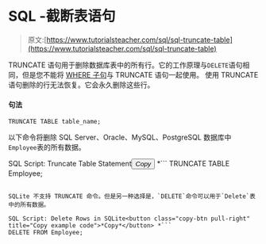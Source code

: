 # SQL -截断表语句

> 原文:[https://www.tutorialsteacher.com/sql/sql-truncate-table](https://www.tutorialsteacher.com/sql/sql-truncate-table)

TRUNCATE 语句用于删除数据库表中的所有行。它的工作原理与`DELETE`语句相同，但是您不能将 [WHERE 子句](/sql/sql-where-clause)与 TRUNCATE 语句一起使用。 使用 TRUNCATE 语句删除的行无法恢复。它会永久删除这些行。

#### 句法

```
TRUNCATE TABLE table_name; 
```

以下命令将删除 SQL Server、Oracle、MySQL、PostgreSQL 数据库中`Employee`表的所有数据。

SQL Script: Truncate Table Statement<button class="copy-btn pull-right" title="Copy example code">*Copy*</button> *```
TRUNCATE TABLE Employee; 
```

SQLite 不支持 TRUNCATE 命令。但是另一种选择是，`DELETE`命令可以用于`Delete`表中的所有数据。

SQL Script: Delete Rows in SQLite<button class="copy-btn pull-right" title="Copy example code">*Copy*</button> *```
DELETE FROM Employee; 
```

